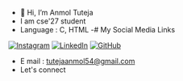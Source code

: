 - 👋 Hi, I’m Anmol Tuteja
- I am cse'27 student
- Language : C, HTML
-# My Social Media Links

[![Instagram](https://upload.wikimedia.org/wikipedia/commons/5/58/Instagram-Icon.png)](https://www.instagram.com/anmoltuteja287/)
[![LinkedIn](http://pngimg.com/uploads/linkedIn/linkedIn_PNG8.png)](https://www.linkedin.com/in/anmol-tuteja-684b0327b/)
[![GitHub](https://logos-world.net/wp-content/uploads/2020/11/GitHub-Symbol.png)](https://github.com/AnmolTutejaGitHub/)

- E mail : tutejaanmol54@gmail.com
- Let's connect 
